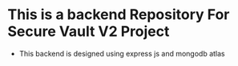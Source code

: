 # This is a backend Repository For Secure Vault V2 Project
- This backend is designed using express js and mongodb atlas
